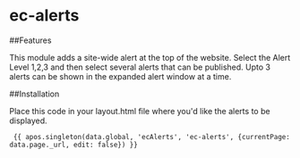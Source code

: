 # ec-alerts


##Features

This module adds a site-wide alert at the top of the website. Select the Alert Level 1,2,3 and then select several alerts that can be published. Upto 3 alerts can be shown in the expanded alert window at a time.

##Installation


Place this code in your layout.html file where you'd like the alerts to be displayed.
```
 {{ apos.singleton(data.global, 'ecAlerts', 'ec-alerts', {currentPage: data.page._url, edit: false}) }}
```